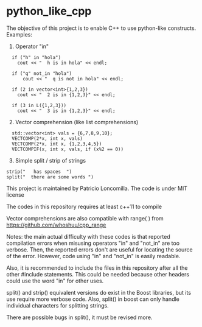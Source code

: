 # python_like_cpp

The objective of this project is to enable C++ to use python-like constructs. Examples:

1) Operator "in"
```
  if ("h" in "hola")
    cout << "  h is in hola" << endl;

  if ("q" not_in "hola")
      cout << "  q is not in hola" << endl;
  
  if (2 in vector<int>{1,2,3})
    cout << "  2 is in {1,2,3}" << endl;
   
  if (3 in L({1,2,3}))
    cout << "  3 is in {1,2,3}" << endl;
```

2) Vector comprehension (like list comprehensions)
```
  std::vector<int> vals = {6,7,8,9,10};
  VECTCOMP(2*x, int x, vals)
  VECTCOMP(2*x, int x, {1,2,3,4,5})
  VECTCOMPIF(x, int x, vals, if (x%2 == 0))
```

3) Simple split / strip of strings
```
strip("   has spaces  ")
split("  there are some words ")
```

This project is maintained by Patricio Loncomilla. The code is under MIT license

The codes in this repository requires at least c++11 to compile

Vector comprehensions are also compatible with range( ) from https://github.com/whoshuu/cpp_range

Notes: the main actual difficulty with these codes is that reported compilation errors when misusing operators "in" and "not_in" are too verbose. Then, the reported errors don't are useful for locating the source of the error. However, code using "in" and "not_in" is easily readable.

Also, it is recommended to include the files in this repository after all the other #include statements. This could be needed because other headers could use the word "in" for other uses.

split() and strip() equivalent versions do exist in the Boost libraries, but its use require more verbose code. Also, split() in boost can only handle individual characters for splitting strings.

There are possible bugs in split(), it must be revised more.
